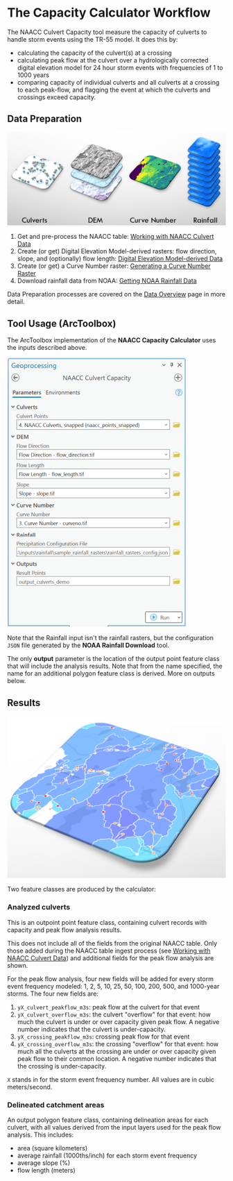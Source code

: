 # The Capacity Calculator Workflow

The NAACC Culvert Capacity tool measure the capacity of culverts to handle storm events using the TR-55 model. It does this by:

* calculating the capacity of the culvert(s) at a crossing
* calculating peak flow at the culvert over a hydrologically corrected digital elevation model for 24 hour storm events with frequencies of 1 to 1000 years
* comparing capacity of individual culverts and all culverts at a crossing to each peak-flow, and flagging the event at which the culverts and crossings exceed capacity.


## Data Preparation

![](assets/layer-stack.png)

1. Get and pre-process the NAACC table: [Working with NAACC Culvert Data](data-naacc-table.md)
1. Create (or get) Digital Elevation Model-derived rasters: flow direction, slope, and (optionally) flow length: [Digital Elevation Model-derived Data](data-dem.md)
1. Create (or get) a Curve Number raster: [Generating a Curve Number Raster](data-curve-number-raster.md)
1. Download rainfall data from NOAA: [Getting NOAA Rainfall Data](data-noaa-rainfall.md)

Data Preparation processes are covered on the [Data Overview](data-overview.md) page in more detail.

## Tool Usage (ArcToolbox)

The ArcToolbox implementation of the **NAACC Capacity Calculator** uses the inputs described above.

![](assets/calc-culvert-capacity-gp.png)

Note that the Rainfall input isn't the rainfall rasters, but the configuration `JSON` file generated by the **NOAA Rainfall Download** tool.

The only **output** parameter is the location of the output point feature class that will include the analysis results. Note that from the name specified, the name for an additional polygon feature class is derived. More on outputs below.

## Results

![](assets/layer-results-2.png)

Two feature classes are produced by the calculator:

### Analyzed culverts 

This is an outpoint point feature class, containing culvert records with capacity and peak flow analysis results.

This does not include all of the fields from the original NAACC table. Only those added during the NAACC table ingest process (see [Working with NAACC Culvert Data](data-naacc-table.md#what-is-changed-in-the-data-by-this-tool)) and additional fields for the peak flow analysis are shown.

For the peak flow analysis, four new fields will be added for every storm event frequency modeled: 1, 2, 5, 10, 25, 50, 100, 200, 500, and 1000-year storms. The four new fields are:

1. `yX_culvert_peakflow_m3s`: peak flow at the culvert for that event
1. `yX_culvert_overflow_m3s`: the culvert "overflow" for that event: how much the culvert is under or over capacity given peak flow. A negative number indicates that the culvert is under-capacity.
1. `yX_crossing_peakflow_m3s`: crossing peak flow for that event
1. `yX_crossing_overflow_m3s`: the crossing "overflow" for that event: how much all the culverts at the crossing are under or over capacity given peak flow to their common location. A negative number indicates that the crossing is under-capacity.

`X` stands in for the storm event frequency number. All values are in cubic meters/second.

### Delineated catchment areas

An output polygon feature class, containing delineation areas for each culvert, with all values derived from the input layers used for the peak flow analysis. This includes:

* area (square kilometers)
* average rainfall (1000ths/inch) for each storm event frequency
* average slope (%)
* flow length (meters)